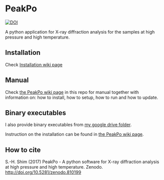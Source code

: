# PeakPo

[![DOI](https://zenodo.org/badge/DOI/10.5281/zenodo.810401.svg)](https://doi.org/10.5281/zenodo.810401)

A python application for X-ray diffraction analysis for the samples at high pressure and high temperature.

## Installation

Check [Installation wiki page](https://github.com/SHDShim/PeakPo/wiki/Quick-Install)

## Manual

Check [the PeakPo wiki page](https://github.com/SHDShim/peakpo/wiki) in this repo for manual together with 
information on: how to install, how to setup, how to run and how to update.

## Binary executables

I also provide binary executables from [my google drive folder](https://drive.google.com/open?id=0B0kkQLbYpQDYfnlZZ09wcXltTjhRUDMydkx4R3o4TTUxcXlsTHJHOGlsNXo1ZkJUZ2JlWFk).  

Instruction on the installation can be found in [the PeakPo wiki page](https://github.com/SHDShim/peakpo/wiki).

## How to cite

S.-H. Shim (2017) PeakPo - A python software for X-ray diffraction analysis at high pressure and high temperature. Zenodo. http://doi.org/10.5281/zenodo.810199
